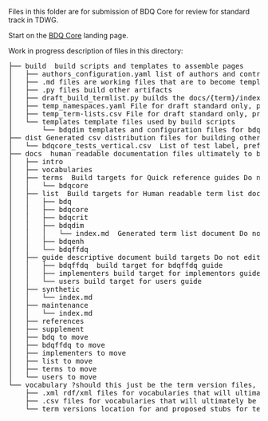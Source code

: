 Files in this folder are for submission of BDQ Core for review for standard track in TDWG.

Start on the [BDQ Core](https://github.com/tdwg/bdq/blob/master/tg2/_review/index.md) landing page.


Work in progress description of files in this directory: 

<pre>
├── build  build scripts and templates to assemble pages
│   ├── authors_configuration.yaml list of authors and contributors used by build scripts
│   ├── .md files are working files that are to become templates but are not yet
│   ├── .py files build other artifacts
│   ├── draft_build_termlist.py builds the docs/{term}/index.md files and dist/{term}.xml files from templates, builds for draft standard
│   ├── temp_namespaces.yaml File for draft standard only, provides metadata for build scripts that comes from rs.tdwg.org for approved standards
│   ├── temp_term-lists.csv File for draft standard only, provides metadata for build scripts that comes from rs.tdwg.org for approved standards
│   └── templates template files used by build scripts 
│       └── bdqdim templates and configuration files for bdqdim 
├── dist Generated csv distribution files for building other artifacts
│   └── bdqcore_tests_vertical.csv  List of test label, prefLabel, and fully qualified name, purpose?
├── docs  human readable documentation files ultimately to be built from files in build
│   ├── intro 
│   ├── vocabularies
│   ├── terms  Build targets for Quick reference guides Do not edit here
│   │   └── bdqcore
│   ├── list  Build targets for Human readable term list documents Do not edit here
│   │   ├── bdq
│   │   ├── bdqcore
│   │   ├── bdqcrit
│   │   ├── bdqdim
│   │   │   └── index.md  Generated term list document Do not edit.
│   │   ├── bdqenh
│   │   └── bdqffdq
│   ├── guide descriptive document build targets Do not edit here 
│   │   ├── bdqffdq  build target for bdqffdq guide
│   │   ├── implementers build target for implementors guide
│   │   └── users build target for users guide
│   ├── synthetic
│   │   └── index.md
│   ├── maintenance
│   │   └── index.md
│   ├── references
│   ├── supplement
│   ├── bdq to move
│   ├── bdqffdq to move
│   ├── implementers to move
│   ├── list to move
│   ├── terms to move
│   └── users to move
└── vocabulary ?should this just be the term version files, or do the deriviative vocabulary csv, xml, owl files go here?
    ├── .xml rdf/xml files for vocabularies that will ultimately be deriviatives of term-version files ** Copy updates to here, DO NOT EDIT HERE **
    ├── .csv files for vocabularies that will ultimately be deriviatives of term-version files ** Copy updates to here, DO NOT EDIT HERE ** 
    └── term_versions location for and proposed stubs for term-version files to which lines are only appended from which vocabulary artifacts will be built.
</pre>

